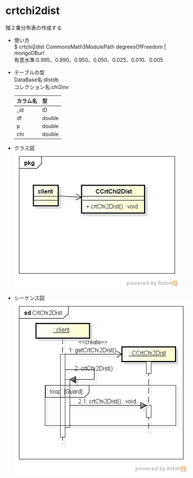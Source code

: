 crtchi2dist
===========
階２乗分布表の作成する

* 使い方  
  $ crtchi2dist CommonsMath3ModulePath degreesOfFreedom | mongoDBurl  
  有意水準:0.995、0.990、0.950、0.050、0.025、0.010、0.005  

* テーブルの型  
  DataBase名:distdb  
  コレクション名:chi2inv  

  |カラム名|型     |
  |--------|-------|
  |_id     |ID     |
  |df      |double |
  |p       |double |
  |chi     |double |
  
* クラス図  
![crtchi2dist](images/pkgCrtChi2Dist.jpg)

* シーケンス図  
![crtchi2dist](images/sdCrtChi2Dist.jpg)
